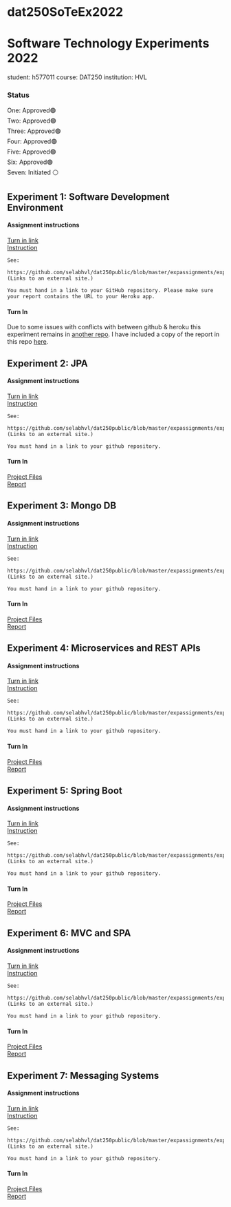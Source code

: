 # dat250SoTeEx2022

# Software Technology Experiments 2022

student: h577011 course: DAT250 institution: HVL

### Status

One: Approved🟢 \
Two: Approved🟢 \
Three: Approved🟢 \
Four: Approved🟢 \
Five: Approved🟢 \
Six: Approved🟢 \
Seven: Initiated ⚪

## Experiment 1: Software Development Environment

#### Assignment instructions

[Turn in link](https://hvl.instructure.com/courses/21915/assignments/55716) \
[Instruction](https://github.com/selabhvl/dat250public/blob/master/expassignments/expass1.md)

```
See:

https://github.com/selabhvl/dat250public/blob/master/expassignments/expass1.md (Links to an external site.)

You must hand in a link to your GitHub repository. Please make sure your report contains the URL to your Heroku app.
```

#### Turn In

Due to some issues with conflicts with between github & heroku this experiment remains in [another repo](https://github.com/h578011/SoTeExOne). I have included a copy of the report in this repo [here](./One/dat250-expass1.md).

## Experiment 2: JPA

#### Assignment instructions

[Turn in link](https://hvl.instructure.com/courses/21915/assignments/55717) \
[Instruction](https://github.com/selabhvl/dat250public/blob/master/expassignments/expass2.md)

```
See:

https://github.com/selabhvl/dat250public/blob/master/expassignments/expass2.md (Links to an external site.)

You must hand in a link to your github repository.
```

#### Turn In

[Project Files](./Two/) \
[Report](./Two/dat250-expass2.md)

## Experiment 3: Mongo DB

#### Assignment instructions

[Turn in link](https://hvl.instructure.com/courses/21915/assignments/55718) \
[Instruction](https://github.com/selabhvl/dat250public/blob/master/expassignments/expass3.md)

```
See:

https://github.com/selabhvl/dat250public/blob/master/expassignments/expass3.md (Links to an external site.)

You must hand in a link to your github repository.
```

#### Turn In

[Project Files](./Three/) \
[Report](./Three/dat250-expass3.md)

## Experiment 4: Microservices and REST APIs

#### Assignment instructions

[Turn in link](https://hvl.instructure.com/courses/21915/assignments/55719?module_item_id=531436) \
[Instruction](https://github.com/selabhvl/dat250public/blob/master/expassignments/expass4.md)

```
See:

https://github.com/selabhvl/dat250public/blob/master/expassignments/expass4.md (Links to an external site.)

You must hand in a link to your github repository.
```

#### Turn In

[Project Files](./Four/) \
[Report](./Four/dat250-expass4.md)

## Experiment 5: Spring Boot

#### Assignment instructions

[Turn in link](https://hvl.instructure.com/courses/21915/assignments/55720) \
[Instruction](https://github.com/selabhvl/dat250public/blob/master/expassignments/expass5.md)

```
See:

https://github.com/selabhvl/dat250public/blob/master/expassignments/expass5.md (Links to an external site.)

You must hand in a link to your github repository.
```

#### Turn In

[Project Files](./Five/) \
[Report](./Five/dat250-expass5.md)

## Experiment 6: MVC and SPA

#### Assignment instructions

[Turn in link](https://hvl.instructure.com/courses/21915/assignments/55721) \
[Instruction](https://github.com/selabhvl/dat250public/blob/master/expassignments/expass6.md)

```
See:

https://github.com/selabhvl/dat250public/blob/master/expassignments/expass6.md  (Links to an external site.)

You must hand in a link to your github repository.

```

#### Turn In

[Project Files](./Six/) \
[Report](./Six/dat250-expass6.md)

## Experiment 7: Messaging Systems

#### Assignment instructions

[Turn in link](https://hvl.instructure.com/courses/21915/assignments/55722) \
[Instruction](https://github.com/selabhvl/dat250public/blob/master/expassignments/expass7.md)

```
See:

https://github.com/selabhvl/dat250public/blob/master/expassignments/expass7.md (Links to an external site.)

You must hand in a link to your github repository.
```

#### Turn In

[Project Files](./Seven/) \
[Report](./Seven/dat250-expass7.md)
